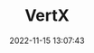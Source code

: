 ---
title: VertX
date: 2022-11-15 13:07:43
summary: VertX
tags:
categories:
img: https://cdn.jsdelivr.net/gh/GoldArowana/static_source@main/images/cover/co215-m.jpg
tinyImg: https://cdn.jsdelivr.net/gh/GoldArowana/static_source@main/images/tiny/cover/co215.jpg
---